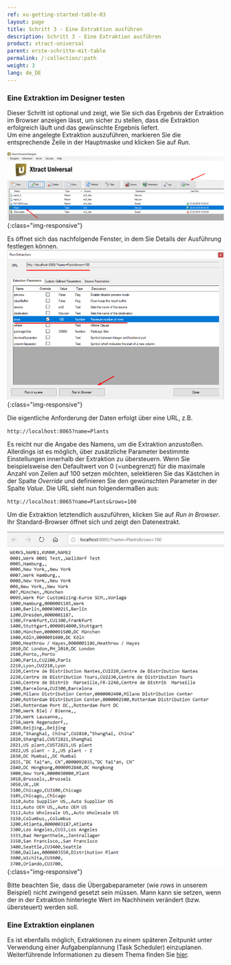 ```yaml
---
ref: xu-getting-started-table-03
layout: page
title: Schritt 3 - Eine Extraktion ausführen
description: Schritt 3 - Eine Extraktion ausführen
product: xtract-universal
parent: erste-schritte-mit-table
permalink: /:collection/:path
weight: 3
lang: de_DE
---
```

### Eine Extraktion im Designer testen

Dieser Schritt ist optional und zeigt, wie Sie sich das Ergebnis der Extraktion im Browser anzeigen lässt, um sicher zu stellen, dass die Extraktion erfolgreich läuft und das gewünschte Ergebnis liefert. <br> 
Um eine angelegte Extraktion auszuführen, markieren Sie die entsprechende Zeile in der Hauptmaske und klicken Sie auf *Run*.

![Execute-Table-Extraction](/img/content/run_hauptmaske_xu.png){:class="img-responsive"}

Es öffnet sich das nachfolgende Fenster, in dem Sie Details der Ausführung festlegen können.
![Run-Table-Extraction-Plants](/img/content/run_extraction_xu.png){:class="img-responsive"}

Die eigentliche Anforderung der Daten erfolgt über eine URL, z.B. 
```
http://localhost:8065?name=Plants
```
Es reicht nur die Angabe des Namens, um die Extraktion anzustoßen. Allerdings ist es möglich, über zusätzliche Parameter bestimmte Einstellungen innerhalb der Extraktion zu übersteuern. Wenn Sie beispielsweise den Defaultwert von 0 (=unbegrenzt) für die maximale Anzahl von Zeilen auf 100 setzen möchten, selektieren Sie das Kästchen in der Spalte *Override* und definieren Sie den gewünschten Parameter in der Spalte *Value*. Die URL sieht nun folgendermaßen aus: 
```
http://localhost:8065?name=Plants&rows=100
```


Um die Extraktion letztendlich auszuführen, klicken Sie auf *Run in Browser*. Ihr Standard-Browser öffnet sich und zeigt den Datenextrakt.

![Table-Extraction-Browser-Result](/img/content/run_ausgabe_browser_xu.png){:class="img-responsive"}

Bitte beachten Sie, dass die Übergabeparameter (wie *rows* in unserem Beispiel) nicht zwingend gesetzt sein müssen. Mann kann sie setzen, wenn der in der Extraktion hinterlegte Wert im Nachhinein verändert (bzw. übersteuert) werden soll.

### Eine Extraktion einplanen

Es ist ebenfalls möglich, Extraktionen zu einem späteren Zeitpunkt unter Verwendung einer Aufgabenplannung (Task Scheduler) einzuplanen.
Weiterführende Informationen zu diesem Thema finden Sie [hier](https://help.theobald-software.com/de/xtract-universal/fortgeschrittene-techniken/aufruf-mit-kommandozeile).
